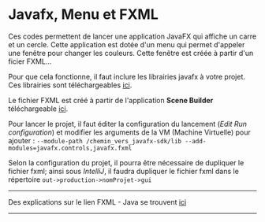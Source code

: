 # Javafx, Menu et FXML

Ces codes permettent de lancer une application JavaFX qui affiche un carre et un cercle.
Cette application est dotée d'un menu qui permet d'appeler une fenêtre pour changer les couleurs.
Cette fenêtre est créée à partir d'un ficier FXML...

Pour que cela fonctionne, il faut inclure les librairies javafx à votre projet.
Ces librairies sont téléchargeables [ici](https://openjfx.io/).

Le fichier FXML est créé à partir de l'application **Scene Builder** téléchargeable [ici](https://gluonhq.com/products/scene-builder/).

Pour lancer le projet, il faut éditer la configuration du lancement (*Edit Run configuration*) et modifier les arguments de la VM (Machine Virtuelle) pour ajouter : `--module-path /chemin_vers_javafx-sdk/lib --add-modules=javafx.controls,javafx.fxml`

Selon la configuration du projet, il pourra être nécessaire de dupliquer le fichier fxml; 
ainsi sous *IntelliJ*, il faudra dupliquer le fichier fxml dans le répertoire `out->production->nomProjet->gui`

----

Des explications sur le lien FXML - Java se trouvent [ici](http://emmanuel.adam.free.fr/site/spip.php?article143)

----
